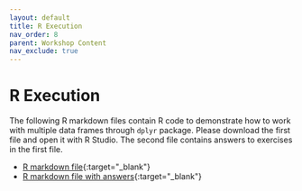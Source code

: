 ```yaml
---
layout: default
title: R Execution
nav_order: 8
parent: Workshop Content
nav_exclude: true
---
```


# **R Execution**

The following R markdown files contain R code to demonstrate how to work with multiple data frames through `dplyr` package. Please download the first file and open it with R Studio. The second file contains answers to exercises in the first file.

- [R markdown file](relational-data.Rmd){:target="_blank"}
- [R markdown file with answers](relational-data-answers.Rmd){:target="_blank"}
